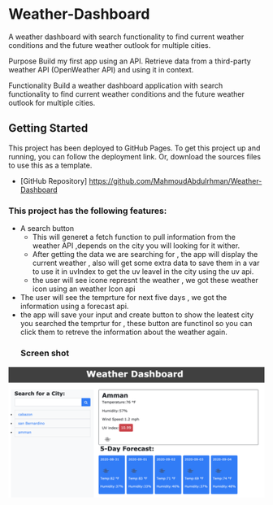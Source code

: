 # Weather-Dashboard

A weather dashboard with search functionality to find current weather conditions and the future weather outlook for multiple cities.

Purpose
Build my first app using an API. Retrieve data from a third-party weather API (OpenWeather API) and using it in context.

Functionality
Build a weather dashboard application with search functionality to find current weather conditions and the future weather outlook for multiple cities.


## Getting Started

This project has been deployed to GitHub Pages. To get this project up and running, you can follow the deployment link. Or, download the sources files to use this as a template.
* [GitHub Repository] https://github.com/MahmoudAbdulrhman/Weather-Dashboard

### This project has the following features: 
* A search button
    * This will generet a fetch function to pull information from the weather API ,depends on the city you will looking for it wither.
    * After getting the data we are searching for , the app will display the current weather , also will get some extra data to save them in  a var to use it in uvIndex to get the uv leavel in the city using the uv api.
  * the user will see icone represnt the weather , we got these weather icon using an weather Icon api
* The user will see the temprture for next five days , we got the information using a forecast api.    
* the app will save your input and create button to show the leatest city you searched the temprtur for , these button are functinol so you can click them to retreve the information about the weather again.
  ### Screen shot


![Screenshot](./assets/images/screenshot.png)